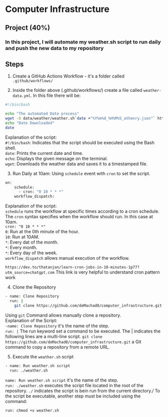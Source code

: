 # Computer Infrastructure

## Project (40%)

### In this project, I will automate my weather.sh script to run daily and push the new data to my repository

## Steps

1. Create a GitHub Actions Workflow - it's a folder called `.github/workflows/`

2. Inside the folder above (.github/workflows/) create a file called `weather-data.yml`. In this file there will be: 

```bash
#!/bin/bash

echo "The automated Date process"
wget -O data/weather/weather.sh`date +"%Y%m%d_%H%M%S_athenry.json"` https://prodapi.metweb.ie/observations/athenry/today
echo "Date Downloaded"
date
```

Explanation of the script:\
`#!/bin/bash`: Indicates that the script should be executed using the Bash shell.\
`date`: Prints the current date and time.\
`echo`: Displays the given message on the terminal.\
`wget`: Downloads the weather data and saves it to a timestamped file.

3. Run Daily at 10am: Using `schedule` event with `cron` to set the script. 

```bash
on: 
    schedule: 
      - cron: "0 10 * * *"
    workflow_dispatch:
```
Explanation of the script:\
`schedule` runs the workflow at specific times according to a cron schedule.\
The `cron` syntax specifies when the workflow should run. In this case at 10am.\
`cron: "0 10 * * *"`\
`0`: Run at the 0th minute of the hour.\
`10`: Run at 10AM.\
`*`: Every dat of the month.\
`*`: Every month.\
`*`: Every day of the week.\
`workflow_dispatch` allows manual execution of the workflow.

`https://dev.to/thatanjan/learn-cron-jobs-in-10-minutes-1p77?utm_source=chatgpt.com` This link is very helpful to understand cron pattern work

4. Clone the Repository

```bash
- name: Clone Repository
  run: |
    git clone https://github.com/deMachad0/computer_infrastructure.git
```
Using `git` Command allows manually clone a repository.\
Explanation of the Script:\
`-name: Clone Repository` it's the name of the step.\
`run: |` The run keyword set a command to be executed. The | indicates the following lines are a multi-line script.
`git clone https://github.com/deMachad0/computer_infrastructure.git` a Git command to copy a repository from a remote URL.

5. Execute the `weather.sh` script

```bash
- name: Run weather.sh script
  run: ./weather.sh
```
`name: Run weather.sh script` it's the name of the step.\
`run: ./weather.sh` executes the script file located in the root of the repository. `./` indicates the script is bein run from the current directory./
To the script be executable, another step must be included using the command:
```bash
run: chmod +x weather.sh
```
